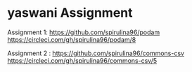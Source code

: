 # yaswani Assignment

Assignment 1:
https://github.com/spirulina96/podam
https://circleci.com/gh/spirulina96/podam/8

Assignment 2 :
https://github.com/spirulina96/commons-csv
https://circleci.com/gh/spirulina96/commons-csv/5

